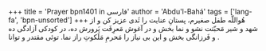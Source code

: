 +++
title = 'Prayer bpn1401 in فارسی'
author = 'Abdu'l-Bahá'
tags = ['lang-fa', 'bpn-unsorted']
+++
هُواللّه
طفل صغيرم، پستانِ عنايت را ثَدی عزيز کن و از شهد و شير مَحبّتت نشو و نما بخش و در آغوش مَعرِفَت پَرورش ده، در کودکی آزادگی ده و فَرزانگی بخش و اين بی نياز را مَحرمِ مَلَکوتِ راز نما. توئی مقتدر و توانا .
